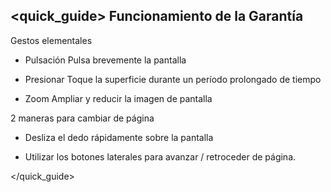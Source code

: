 ## <quick_guide> Funcionamiento de la Garantí­a

Gestos elementales
- Pulsación
Pulsa brevemente la pantalla
 

- Presionar
Toque la superficie durante un período prolongado de tiempo
 
- Zoom
Ampliar y reducir la imagen de pantalla
 

2 maneras para cambiar de página
- Desliza el dedo rápidamente sobre la pantalla
 

- Utilizar los botones laterales para avanzar / retroceder de página.


</quick_guide>
